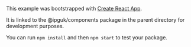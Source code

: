 This example was bootstrapped with [Create React App](https://github.com/facebook/create-react-app).

It is linked to the @ipguk/components package in the parent directory for development purposes.

You can run `npm install` and then `npm start` to test your package.
